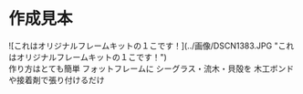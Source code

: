 # 作成見本

<div class="columns">
  <div class="column">
     ![これはオリジナルフレームキットの１こです！](../画像/DSCN1383.JPG "これはオリジナルフレームキットの１こです！")
  <div>
  <div class="column">  
    作り方はとても簡単
    フォットフレームに
    シーグラス・流木・貝殻を
    木工ボンドや接着剤で張り付けるだけ
  </div>
</div>
